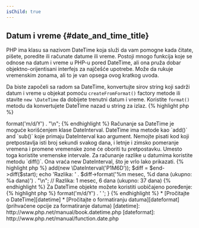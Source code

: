 ```yaml
---
isChild: true
---
```


## Datum i vreme {#date_and_time_title}

PHP ima klasu sa nazivom DateTime koja služi da vam pomogne kada čitate, pišete, poredite ili računate datume ili vreme.
Postoji mnogo funkcija koje se odnose na datum i vreme u PHP-u pored DateTime, ali ona pruža dobar objektno-orijentisani
interfejs za najčešće upotrebe. Može da rukuje vremenskim zonama, ali to je van opsega ovog kratkog uvoda.

Da biste započeli sa radom sa DateTime, konvertujte sirov string koji sadrži datum i vreme u objekat pomoću
`createFromFormat()` factory metode ili stavite `new \DateTime` da dobijete trenutni datum i vreme. Koristite `format()`
metodu da konvertujete DateTime nazad u string za izlaz.
{% highlight php %}
<?php
$raw = '22. 11. 1968';
$start = \DateTime::createFromFormat('d. m. Y', $raw);

echo 'Start date: ' . $start->format('m/d/Y') . "\n";
{% endhighlight %}

Računanje sa DateTime je moguće korišćenjem klase DateInterval. DateTime ima metode kao `add()` and `sub()` koje primaju
DateInterval kao argument. Nemojte pisati kod koji pretpostavlja isti broj sekundi svakog dana, i letnje i zimsko
pomeranje vremena i promene vremenske zone će oboriti tu pretpostavku. Umesto toga koristite vremenske intervale. Za
računanje razlike u datumima koristite metodu `diff()`. Ona vraća new DateInterval, što je vrlo lako prikazati.
{% highlight php %}
<?php
// kreiramo kopiju $start i dodajemo jedan mesec i 6 dana
$end = clone $start;
$end->add(new \DateInterval('P1M6D'));

$diff = $end->diff($start);
echo 'Razlika: ' . $diff->format('%m mesec, %d dana (ukupno: %a dana)') . "\n";
// Razlika: 1 mesec, 6 dana (ukupno: 37 dana)
{% endhighlight %}

Za DateTime objekte možete koristiti uobičajeno poređenje:
{% highlight php %}
<?php
if ($start < $end) {
    echo "Početak je pre kraja!\n";
}
{% endhighlight %}

Poslednji primer će demonstrirati DatePeriod klasu. Koristi se za iteraciju nad rekurzivnim događajima (recurring).
Može da primi dva DateTime objekta, početak i kraj, i interval za koji vraća sve događaje između.
{% highlight php %}
<?php
// štampaj svaki četvrtak između $start i $end
$periodInterval = \DateInterval::createFromDateString('first thursday');
$periodIterator = new \DatePeriod($start, $periodInterval, $end, \DatePeriod::EXCLUDE_START_DATE);
foreach ($periodIterator as $date) {
    // štampaj svaki datum u periodu
    echo $date->format('m/d/Y') . ' ';
}
{% endhighlight %}

* [Pročitajte o DateTime][datetime]
* [Pročitajte o formatiranju datuma][dateformat] (prihvaćene opcije za formatiranje datuma)

[datetime]: http://www.php.net/manual/book.datetime.php
[dateformat]: http://www.php.net/manual/function.date.php

